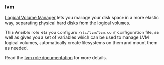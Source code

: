 ### lvm

[Logical Volume
Manager](https://en.wikipedia.org/wiki/Logical_Volume_Manager_(Linux))
lets you manage your disk space in a more elastic way, separating
physical hard disks from the logical volumes.

This Ansible role lets you configure `/etc/lvm/lvm.conf` configuration
file, as well as gives you a set of variables which can be used to
manage LVM logical volumes, automatically create filesystems on them and
mount them as needed.

Read the [lvm role documentation](https://docs.debops.org/en/HEAD/ansible/roles/lvm/) for more details.
